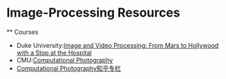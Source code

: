 # Image-Processing Resources
** Courses
- Duke University:[Image and Video Processing: From Mars to Hollywood with a Stop at the Hospital](https://www.bilibili.com/video/BV1j7411i78H)
- CMU:[Computational Photography](http://graphics.cs.cmu.edu/courses/15-463/)
- [Computational Photography知乎专栏](https://zhuanlan.zhihu.com/hawkcp)
